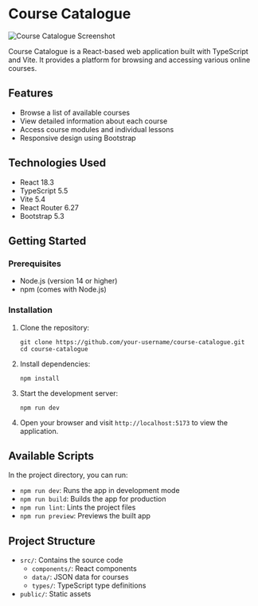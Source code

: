 # Course Catalogue

![Course Catalogue Screenshot](./public/course-catalogue-screenshot.png)

Course Catalogue is a React-based web application built with TypeScript and Vite. It provides a platform for browsing and accessing various online courses.

## Features

- Browse a list of available courses
- View detailed information about each course
- Access course modules and individual lessons
- Responsive design using Bootstrap

## Technologies Used

- React 18.3
- TypeScript 5.5
- Vite 5.4
- React Router 6.27
- Bootstrap 5.3

## Getting Started

### Prerequisites

- Node.js (version 14 or higher)
- npm (comes with Node.js)

### Installation

1. Clone the repository:

   ```
   git clone https://github.com/your-username/course-catalogue.git
   cd course-catalogue
   ```

2. Install dependencies:

   ```
   npm install
   ```

3. Start the development server:

   ```
   npm run dev
   ```

4. Open your browser and visit `http://localhost:5173` to view the application.

## Available Scripts

In the project directory, you can run:

- `npm run dev`: Runs the app in development mode
- `npm run build`: Builds the app for production
- `npm run lint`: Lints the project files
- `npm run preview`: Previews the built app

## Project Structure

- `src/`: Contains the source code
  - `components/`: React components
  - `data/`: JSON data for courses
  - `types/`: TypeScript type definitions
- `public/`: Static assets
